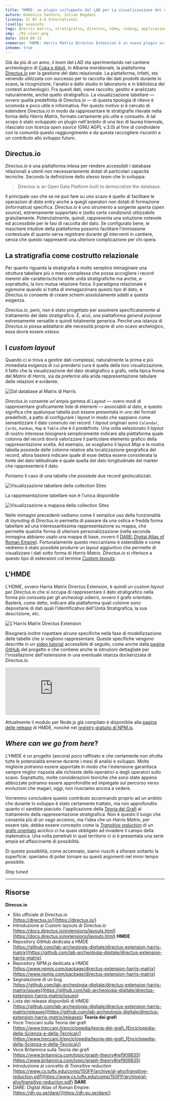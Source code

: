 ```yaml
---
title: "HMDE: un plugin sviluppato dal LAD per La visualizzazione del dato stratigrafico"
autore: Domenico Santoro, Julian Bogdani
licenza: CC BY 4.0 International
livello: avanzato
tags: [harris matrix, stratigrafia, directus, hdme, coding, applicazioni web, tutorial]
img: ./01-cover.png
date: 2024-08-31
sommario: "HDME: Harris Matrix Directus Extension è un nuovo plugin sviluppato dal LAD per la costruzione e visualizzazione interattiva di Matrix di Harris all'interno di banche dati relazionali realizzate con la piattaforma Directus.io. Il plugin è stato testato con successonella documentazione degli scavi del LAD A Çuka e Ajtoit (Albania), dove da più di u anno sta venendo sperimentando Directus.io."
inhome: true
---
```



Già da più di un anno, il _team_ del LAD sta sperimentando nel cantiere archeologico di [Çuka e Ajtoit](https://lad.saras.uniroma1.it/ricerca/missione-archeologica-sapienza-a-cuka-e-ajtoit-albania/), in Albania meridionale, la piattaforma [Directus.io](https://directus.io) per la gestione del dato relazionale. La piattaforma, infatti, sta venendo utilizzata con successo per lo raccolta dei dati prodotti durante lo scavo, la ricognizione, l'analisi e dallo studio in laboratorio e in biblioteca dei contesti archeologici. Fra questi dati, viene raccolto, gestito e analizzato naturalmente, anche quello stratigrafico. La visualizzazione tabellare  — ovvero quella predefinita di Directus.io — di questa tipologia di rilievo è scomoda e poco utile e informativa. Per questo motivo si è cercato di estendere Directus.io in modo da rappresentare le stratigrafie rilevate nella forma dello *Harris Matrix*, formato certamente più utile e consueto. A tal scopo è stato sviluppato un plugin nell'àmbito di una tesi di laurea triennale, rilasciato con licenza _open source_ (GNU AGPL v.3.0) al fine di condividere con la comunità questo raggiungimento e da questa raccogliere riscontri e un contributo allo sviluppo futuro.


## Directus.io

*Directus.io* è una piattaforma intesa per rendere accessibili i database relazionali a utenti non necessariamente dotati di particolari capacità tecniche. Secondo la definizione dello stesso _team_ che lo sviluppa:

> Directus is an Open Data Platform built to democratize the database.

Il principale uso che se ne può fare su uno scavo è quello di facilitare le operazioni di *data entry* anche a quegli operatori non dotati di formazione (informatica) specifica. _Directus.io_ è uno strumento a sorgente aperta (_open source_), estremamente supportato e (sotto certe condizioni) utilizzabile gratuitamente. Potenzialmente, quindi, rappresenta una soluzione notevole ed accessibile per le fasi di raccolta del dato. Se configurato bene, le maschere intuitive della piattaforma possono facilitare l'immissione contestuale di quanto serva registrare durante gli interventi in cantiere, senza che questo rappresenti una ulteriore complicazione per chi opera.

## La stratigrafia come costrutto relazionale

Per quanto riguarda la stratigrafia è molto semplice immaginare una struttura tabellare più o meno complessa che possa accogliere i record inerenti alle caratterisctiche delle unità stratigrafiche ma anche, e soprattutto, la loro mutua relazione fisica. Il paradigma relazionale è egemone quando si tratta di immagazzinare questo tipo di dato, e _Directus.io_ consente di creare schemi assolutamente adatti a questa esigenza.

_Directus.io_, però, non è stato progettato per assolvere specificatamente al trattamento del dato stratigrafico. È, anzi, una piattaforma _general purpose_ estremamente versatile e quindi totalmente generica. Perchè una istanza di _Directus.io_ possa addattarsi alle necessità proprie di uno scavo archelogico, essa dovrà essere _estesa_.


## I _custom layout_

Quando ci si trova a gestire dati complessi, naturalmente la prima e più immediata esigenza di cui prendersi cura è quella della loro visualizzazione. Il fatto che la visualizzazione del dato stratigrafico a grafo, nella tipica froma del *Matrix di Harris*, sia da preferirsi alla arida rappresentazione tabulare delle relazioni è evidente. 

![Dal database al Matrix di Harris](02-dbhm.png "Dal database al Matrix di Harris")

_Directus.io_ consente un'ampia gamma di Layout — overo modi di rappresentare graficamente liste di elementi — associabili al dato, e questo significa che qualunque tabella può essere presentata in uno dei formati predefiniti, a patto di configurare i layout in modo che sappiano come semantizzare il dato conenuto nei record. I _layout_ originari sono `Calendar`, `Cards`, `Kanban`, `Map` e `Table` che è il predefinito. Una volta selezionato il _layout_ di nostro interesse bisognerà semplicemente indicare alla piattaforma quale colonna del record dovrà valorizzare il particolare elemento grafico della rappresentazione scelta. Ad esempio, se scegliamo il layout *Map* e la nostra tabella possiede delle colonne relative alla localizzazione geografica del record, allora basterà indicare quale di esse debba essere considerata la fonte del dato latitudinale e quale quella del dato longitudinale del marker che rappresenterà il dato.


Poniamo il caso di una tabella che possiede due record geolocalizzati. 

![Visualizzazione tabellare della collection Sites](03-tabcoords.png "Visualizzazione tabellare della collection Sites")

La rappresentazione tabellare non è l'unica disponibile

![Visualizzazione a mappoa della collection Sites](04-mapcoords.jpg "Visualizzazione a mappoa della collection Sites")


Nelle immagini precedenti vediamo come il semplice uso della funzionalità di _layouting_ di _Directus.io_ permetta di passare da una ostica e fredda forma tabellare ad una interessantissima rappresentazione su mappa, che permette qualche forma di ulteriore personalizzazione (nella seconda immagina abbiamo usato una mappa di base, ovvero il [DARE: Digital Atlas of Roman Empire](https://dh.gu.se/dare/)). Fortunatamente questo meccanismo è estendibile e come vedremo è stato possibile produrre un layout aggiuntivo che permette di visualizzare i dati sotto forma di _Harris Matrix_. _Directus.io_ si riferisce a questo tipo di estensioni col termine _[Custom layouts](https://docs.directus.io/extensions/layouts.html)_.

## L'HMDE

L'HDME, ovvero Harris Matrix Directus Extension, è quindi un _custom layout_ per _Directus.io_  che si occupa di rappresentare il dato stratigrafico nella forma più consueta per gli archeologi odierni, ovvero il grafo orientato. Basterà, come detto, indicare alla piattaforma quali colonne sono depositarie di dati quali l'identificativo dell'Unità Stratigrafica, la sua descrizione, etc.

![L'Harris Matrix Directus Extension](05-hmde.png "L'Harris Matrix Directus Extension")

Bisognerà inoltre rispettare alcune specifiche nella fase di modellizzazione delle tabelle che si vogliono rappresentare. Queste specifiche vengono descritte in un [video tutorial](https://youtu.be/yEDQMQqO87I?si=cLKAWpcfR4NtguwU) accessibile di seguito, come anche dalla [pagina GitHub](https://github.com/lab-archeologia-digitale/directus-extension-harris-matrix) del progetto e che contiene anche le istruzioni dettagliate per l'installazione dell'estensione in una eventuale istanza dockerizzata di _Directus.io_.

<div class="ratio ratio-16x9 my-5">
  <iframe src="https://www.youtube.com/embed/yEDQMQqO87I?si=-mzL63fyRVUMVFVK" title="YouTube video player" frameborder="0" allow="accelerometer; autoplay; clipboard-write; encrypted-media; gyroscope; picture-in-picture; web-share" referrerpolicy="strict-origin-when-cross-origin" allowfullscreen></iframe>
</div>


Attualmente il modulo per Node.js già compilato è disponibile alla [pagina delle release](https://github.com/lab-archeologia-digitale/directus-extension-harris-matrix/releases) di HMDE, nonchè nel [*registry* gratuito di NPM.js](https://www.npmjs.com/package/directus-extension-harris-matrix). 

## _Where can we go from here_?

L'HMDE è un progetto (ancora) poco raffinato e che certamente non sfrutta tutte le potenzialità emerse durante i mesi di analisi e sviluppo. Molte migliorie potranno essere apportate in modo che l'estensione garantisca sempre miglior risposta alle richieste delle operatrici e degli operatori sullo scavo. Soprattutto, molte considerazioni teoriche che sono state appena abbozzate potranno essere approfondite ed impiegate sul percorso verso evoluzioni che magari, oggi, non riusciamo ancora a vedere.

Vorremmo concludere questo contributo accennando proprio ad un ambito che durante lo sviluppo è stato certamente trattato, ma non approfondito quanto ci sarebbe piaciuto: l'applicazione della [Teoria dei Grafi](https://www.treccani.it/enciclopedia/teoria-dei-grafi_(Enciclopedia-della-Scienza-e-della-Tecnica)/) al trattamento della rappresentazione stratigrafica. Non è questo il luogo che consenta più di un vago accenno, ma l'idea che un *Harris Matrix*, per essere tale, debba essere concepito come la _[Transitive reduction](https://www.cs.tufts.edu/comp/150FP/archive/al-aho/transitive-reduction.pdf)_ di un [grafo orientato](https://www.britannica.com/topic/graph-theory#ref909835) aciclico ci ha quasi obbligato ad invadere il campo della matematica. Una volta penetrati in quel territorio ci si è presentata una serie ampia ed affascinante di possibilità. 

Di queste possibilità, come accennato, siamo riusciti a sfiorare soltanto la superficie: speriamo di poter tornare su questi argomenti nel mnor tempo possibile.

*Stay tuned* 

---

## Risorse
**Direcus.io**
- Sito ufficiale di Directus.io  
  [https://directus.io/](https://directus.io/)
- Introduzione ai Custom layouts di Directus.io  
  [https://docs.directus.io/extensions/layouts.html](https://docs.directus.io/extensions/layouts.html)
**HMDE**
- Repository GitHub dedicata a HMDE  
  [https://github.com/lab-archeologia-digitale/directus-extension-harris-matrix](https://github.com/lab-archeologia-digitale/directus-extension-harris-matrix)
- Repository NPM.js dedicata a HMDE  
  [https://www.npmjs.com/package/directus-extension-harris-matrix](https://www.npmjs.com/package/directus-extension-harris-matrix)
- Segnalazione di un bug  
  [https://github.com/lab-archeologia-digitale/directus-extension-harris-matrix/issues](https://github.com/lab-archeologia-digitale/directus-extension-harris-matrix/issues)
- Lista dei release disponibili di HMDE:  
  [https://github.com/lab-archeologia-digitale/directus-extension-harris-matrix/releases](https://github.com/lab-archeologia-digitale/directus-extension-harris-matrix/releases)
**Teoria dei grafi**
- Voce Treccani sulla Teoria dei grafi  
  [https://www.treccani.it/enciclopedia/teoria-dei-grafi_(Enciclopedia-della-Scienza-e-della-Tecnica)/](https://www.treccani.it/enciclopedia/teoria-dei-grafi_(Enciclopedia-della-Scienza-e-della-Tecnica)/)
- Voce Britannica sulla Teoria dei grafi  
  [https://www.britannica.com/topic/graph-theory#ref909835](https://www.britannica.com/topic/graph-theory#ref909835)
- Introduzione al concetto di _Transitive reduction_  
  [https://www.cs.tufts.edu/comp/150FP/archive/al-aho/transitive-reduction.pdf](https://www.cs.tufts.edu/comp/150FP/archive/al-aho/transitive-reduction.pdf)
**DARE**
- DARE: Digital Atlas of Roman Empire:  
  [https://dh.gu.se/dare/](https://dh.gu.se/dare/)